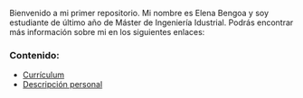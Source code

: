 Bienvenido a mi primer repositorio. Mi nombre es Elena Bengoa y soy estudiante de último año de Máster de Ingeniería Idustrial. Podrás encontrar más información sobre mi en los siguientes enlaces:
### Contenido:
- [Currículum](./curriculum.md)
- [Descripción personal](./index.html)
